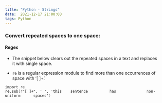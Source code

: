 ```yaml
---
title: "Python - Strings"
date:  2021-12-17 21:00:00
tags: Python 
---
```


### Convert repeated spaces to one space: 

#### Regex

- The snippet below clears out the repeated spaces in a text and replaces it with single space. 

- `re` is a regular expression module to find more than one occurrences of space with ‘[ ]+’.

```
import re
re.sub(r"[ ]+", ' ', 'this    sentence          has              non-uniform      spaces')
```
